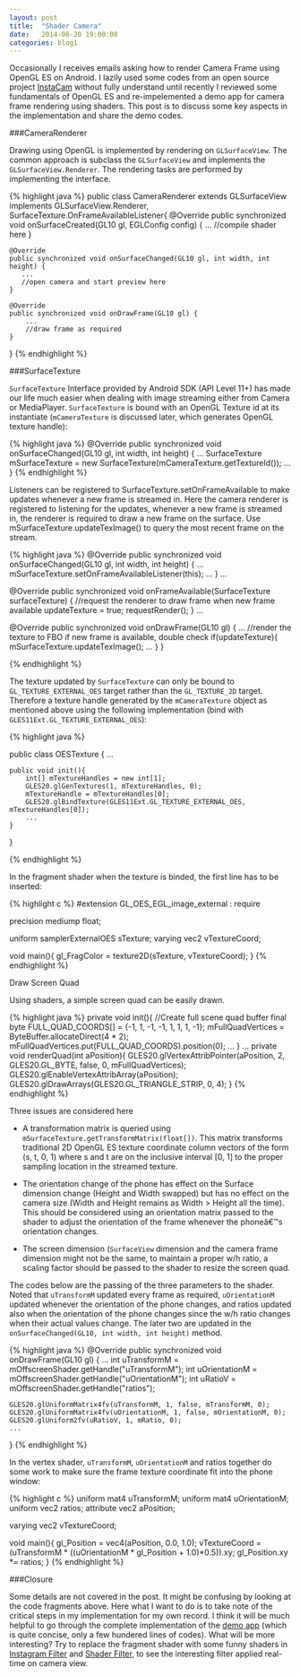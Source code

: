 ```yaml
---
layout: post
title:  "Shader Camera"
date:   2014-06-20 19:00:00
categories: blog1
---
```


Occasionally I receives emails asking how to render Camera Frame using OpenGL ES on Android. I lazily used some codes from an open source project [InstaCam](https://github.com/harism/android_instacam) without fully understand until recently I reviewed some fundamentals of OpenGL ES and re-impelemented a demo app for camera frame rendering using shaders. This post is to discuss some key aspects in the implementation and share the demo codes.

###CameraRenderer

Drawing using OpenGL is implemented by rendering on `GLSurfaceView`. The common approach is subclass the `GLSurfaceView` and implements the `GLSurfaceView.Renderer`. The rendering tasks are performed by implementing the interface.

{% highlight java %}
public class CameraRenderer extends GLSurfaceView implements 
                                GLSurfaceView.Renderer, 
                                SurfaceTexture.OnFrameAvailableListener{
    @Override
    public synchronized void onSurfaceCreated(GL10 gl, EGLConfig config)
    {
        ...
        //compile shader here
    }

    @Override
    public synchronized void onSurfaceChanged(GL10 gl, int width, int height) {
       ...
       //open camera and start preview here
    }

    @Override
    public synchronized void onDrawFrame(GL10 gl) {
        ...
        //draw frame as required
    }

}
{% endhighlight %}

###SurfaceTexture

`SurfaceTexture` Interface provided by Android SDK (API Level 11+) has made our life much easier when dealing with image streaming either from Camera or MediaPlayer. `SurfaceTexture` is bound with an OpenGL Texture id at its instantiate (`mCameraTexture` is discussed later, which generates OpenGL texture handle):

{% highlight java %}
@Override
public synchronized void onSurfaceChanged(GL10 gl, int width, int height) {
    ...
    SurfaceTexture mSurfaceTexture = new SurfaceTexture(mCameraTexture.getTextureId());
    ...
}
{% endhighlight %}

Listeners can be registered to SurfaceTexture.setOnFrameAvailable to make updates whenever a new frame is streamed in. Here the camera renderer is registered to listening for the updates, whenever a new frame is streamed in, the renderer is required to draw a new frame on the surface. Use mSurfaceTexture.updateTexImage() to query the most recent frame on the stream.

{% highlight java %}
@Override
public synchronized void onSurfaceChanged(GL10 gl, int width, int height) {
    ...
    mSurfaceTexture.setOnFrameAvailableListener(this);
    ...
}
...

@Override
public synchronized void onFrameAvailable(SurfaceTexture surfaceTexture)
{
    //request the renderer to draw frame when new frame available
    updateTexture = true;
    requestRender();
}
...

@Override
public synchronized void onDrawFrame(GL10 gl) {
    ...
    //render the texture to FBO if new frame is available, double check
    if(updateTexture){
        mSurfaceTexture.updateTexImage();
        ...
    }
}

{% endhighlight %}

The texture updated by `SurfaceTexture` can only be bound to `GL_TEXTURE_EXTERNAL_OES` target rather than the `GL_TEXTURE_2D` target. Therefore a texture handle generated by the `mCameraTexture` object as mentioned above using the following implementation (bind with `GLES11Ext.GL_TEXTURE_EXTERNAL_OES`):

{% highlight java %}

public class OESTexture {
    ...

    public void init(){
        int[] mTextureHandles = new int[1];
        GLES20.glGenTextures(1, mTextureHandles, 0);
        mTextureHandle = mTextureHandles[0];
        GLES20.glBindTexture(GLES11Ext.GL_TEXTURE_EXTERNAL_OES, mTextureHandles[0]);
        ...
    }
}

{% endhighlight %}

In the fragment shader when the texture is binded, the first line has to be inserted:

{% highlight c %}
#extension GL_OES_EGL_image_external : require

precision mediump float;

uniform samplerExternalOES sTexture;
varying vec2 vTextureCoord;

void main(){
    gl_FragColor = texture2D(sTexture, vTextureCoord);
}
{% endhighlight %}

Draw Screen Quad

Using shaders, a simple screen quad can be easily drawn.

{% highlight java %}
private void init(){
    //Create full scene quad buffer
    final byte FULL_QUAD_COORDS[] = {-1, 1, -1, -1, 1, 1, 1, -1};
    mFullQuadVertices = ByteBuffer.allocateDirect(4 * 2);
    mFullQuadVertices.put(FULL_QUAD_COORDS).position(0);
    ...
}
...
private void renderQuad(int aPosition){
    GLES20.glVertexAttribPointer(aPosition, 2, GLES20.GL_BYTE,                                         false, 0, mFullQuadVertices);
    GLES20.glEnableVertexAttribArray(aPosition);
    GLES20.glDrawArrays(GLES20.GL_TRIANGLE_STRIP, 0, 4);
}
{% endhighlight %}

Three issues are considered here

* A transformation matrix is queried using `mSurfaceTexture.getTransformMatrix(float[])`. This matrix transforms traditional 2D OpenGL ES texture coordinate column vectors of the form (s, t, 0, 1) where s and t are on the inclusive interval [0, 1] to the proper sampling location in the streamed texture.

* The orientation change of the phone has effect on the Surface dimension change (Height and Width swapped) but has no effect on the camera size (Width and Height remains as Width > Height all the time). This should be considered using an orientation matrix passed to the shader to adjust the orientation of the frame whenever the phoneâ€™s orientation changes.

* The screen dimension (`SurfaceView` dimension and the camera frame dimension might not be the same, to maintain a proper w/h ratio, a scaling factor should be passed to the shader to resize the screen quad.

The codes below are the passing of the three parameters to the shader. Noted that `uTransformM` updated every frame as required, `uOrientationM` updated whenever the orientation of the phone changes, and ratios updated also when the orientation of the phone changes since the w/h ratio changes when their actual values change. The later two are updated in the `onSurfaceChanged(GL10, int width, int height)` method.

{% highlight java %}
@Override
public synchronized void onDrawFrame(GL10 gl) {
    ...
    int uTransformM = mOffscreenShader.getHandle("uTransformM");
    int uOrientationM = mOffscreenShader.getHandle("uOrientationM");
    int uRatioV = mOffscreenShader.getHandle("ratios");

    GLES20.glUniformMatrix4fv(uTransformM, 1, false, mTransformM, 0);
    GLES20.glUniformMatrix4fv(uOrientationM, 1, false, mOrientationM, 0);
    GLES20.glUniform2fv(uRatioV, 1, mRatio, 0);
    ...
}
{% endhighlight %}

In the vertex shader, `uTransformM`, `uOrientationM` and ratios together do some work to make sure the frame texture coordinate fit into the phone window:

{% highlight c %}
uniform mat4 uTransformM;
uniform mat4 uOrientationM;
uniform vec2 ratios;
attribute vec2 aPosition;

varying vec2 vTextureCoord;

void main(){
    gl_Position = vec4(aPosition, 0.0, 1.0);
    vTextureCoord = (uTransformM * ((uOrientationM * gl_Position + 1.0)*0.5)).xy;
    gl_Position.xy *= ratios;
}
{% endhighlight %}

###Closure

Some details are not covered in the post. It might be confusing by looking at the code fragments above. Here what I want to do is to take note of the critical steps in my implementation for my own record. I think it will be much helpful to go through the complete implementation of the [demo app](https://github.com/yulu/ShaderCam) (which is quite concise, only a few hundered lines of codes). What will be more interesting? Try to replace the fragment shader with some funny shaders in [Instagram Filter](https://github.com/yulu/Instagram_Filter) and [Shader Filter](https://github.com/yulu/ShaderFilter), to see the interesting filter applied real-time on camera view.
